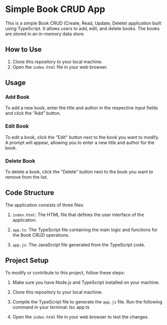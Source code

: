 # Simple Book CRUD App

This is a simple Book CRUD (Create, Read, Update, Delete) application built using TypeScript. It allows users to add, edit, and delete books. The books are stored in an in-memory data store.

## How to Use

1. Clone this repository to your local machine.
2. Open the `index.html` file in your web browser.

## Usage

### Add Book

To add a new book, enter the title and author in the respective input fields and click the "Add" button.

### Edit Book

To edit a book, click the "Edit" button next to the book you want to modify. A prompt will appear, allowing you to enter a new title and author for the book.

### Delete Book

To delete a book, click the "Delete" button next to the book you want to remove from the list.

## Code Structure

The application consists of three files:

1. `index.html`: The HTML file that defines the user interface of the application.

2. `app.ts`: The TypeScript file containing the main logic and functions for the Book CRUD operations.

3. `app.js`: The JavaScript file generated from the TypeScript code.

## Project Setup

To modify or contribute to this project, follow these steps:

1. Make sure you have Node.js and TypeScript installed on your machine.

2. Clone this repository to your local machine.

3. Compile the TypeScript file to generate the `app.js` file. Run the following command in your terminal: tsc app.ts

4. Open the `index.html` file in your web browser to test the changes.

